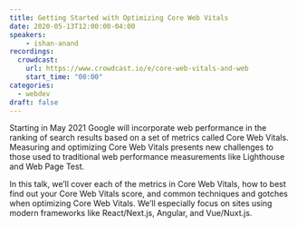 ```yaml
---
title: Getting Started with Optimizing Core Web Vitals
date: 2020-05-13T12:00:00-04:00
speakers:
    - ishan-anand
recordings:
  crowdcast:
    url: https://www.crowdcast.io/e/core-web-vitals-and-web
    start_time: "00:00"
categories:
  - webdev
draft: false
---
```


Starting in May 2021 Google will incorporate web performance in the ranking of search results based on a set of metrics called Core Web Vitals. Measuring and optimizing Core Web Vitals presents new challenges to those used to traditional web performance measurements like Lighthouse and Web Page Test.

In this talk, we’ll cover each of the metrics in Core Web Vitals, how to best find out your Core Web Vitals score, and common techniques and gotches when optimizing Core Web Vitals. We’ll especially focus on sites using modern frameworks like React/Next.js, Angular, and Vue/Nuxt.js.


